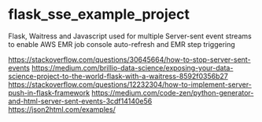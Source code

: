 # flask_sse_example_project
Flask, Waitress and Javascript used for multiple Server-sent event streams to enable AWS EMR job console auto-refresh
and EMR step triggering



https://stackoverflow.com/questions/30645664/how-to-stop-server-sent-events 
https://medium.com/brillio-data-science/exposing-your-data-science-project-to-the-world-flask-with-a-waitress-8592f0356b27
https://stackoverflow.com/questions/12232304/how-to-implement-server-push-in-flask-framework
https://medium.com/code-zen/python-generator-and-html-server-sent-events-3cdf14140e56
https://json2html.com/examples/

